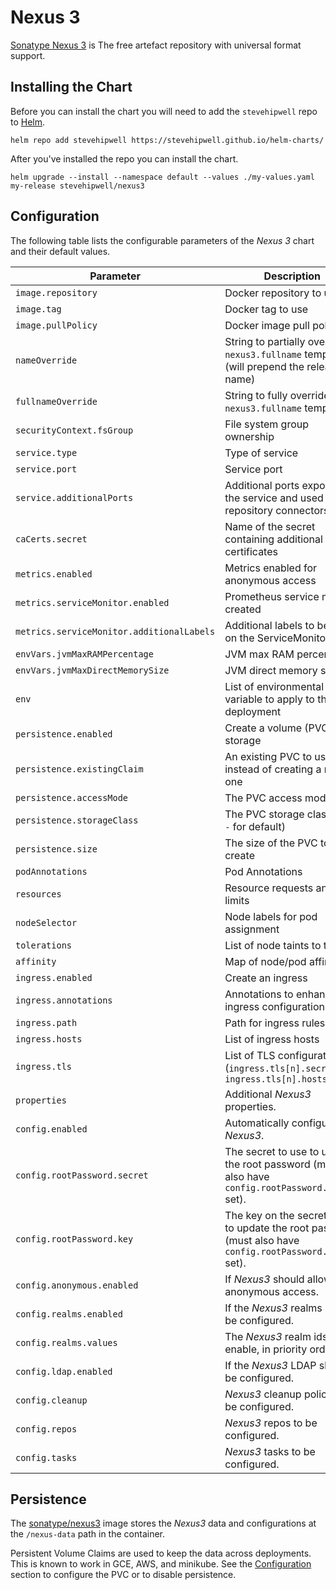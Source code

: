 # Nexus 3

[Sonatype Nexus 3](https://www.sonatype.com/nexus-repository-oss) is The free artefact repository with universal format support.

## Installing the Chart

Before you can install the chart you will need to add the `stevehipwell` repo to [Helm](https://helm.sh/).

```shell
helm repo add stevehipwell https://stevehipwell.github.io/helm-charts/
```

After you've installed the repo you can install the chart.

```shell
helm upgrade --install --namespace default --values ./my-values.yaml my-release stevehipwell/nexus3
```

## Configuration

The following table lists the configurable parameters of the _Nexus 3_ chart and their default values.

| Parameter                                 | Description                                                                                                 | Default           |
| ----------------------------------------- | ----------------------------------------------------------------------------------------------------------- | ----------------- |
| `image.repository`                        | Docker repository to use                                                                                    | `sonatype/nexus3` |
| `image.tag`                               | Docker tag to use                                                                                           | `3.25.0`          |
| `image.pullPolicy`                        | Docker image pull policy                                                                                    | `IfNotPresent`    |
| `nameOverride`                            | String to partially override `nexus3.fullname` template (will prepend the release name)                     | `nil`             |
| `fullnameOverride`                        | String to fully override `nexus3.fullname` template                                                         | `nil`             |
| `securityContext.fsGroup`                 | File system group ownership                                                                                 | `200`             |
| `service.type`                            | Type of service                                                                                             | `ClusterIP`       |
| `service.port`                            | Service port                                                                                                | `8881`            |
| `service.additionalPorts`                 | Additional ports exposed by the service and used by repository connectors                                   | `nil`             |
| `caCerts.secret`                          | Name of the secret containing additional CA certificates                                                    | `nil`             |
| `metrics.enabled`                         | Metrics enabled for anonymous access                                                                        | `false`           |
| `metrics.serviceMonitor.enabled`          | Prometheus service monitor created                                                                          | `false`           |
| `metrics.serviceMonitor.additionalLabels` | Additional labels to be set on the ServiceMonitor                                                           | `{}`              |
| `envVars.jvmMaxRAMPercentage`             | JVM max RAM percentage                                                                                      | `25.0`            |
| `envVars.jvmMaxDirectMemorySize`          | JVM direct memory size                                                                                      | `2G`              |
| `env`                                     | List of environmental variable to apply to the deployment                                                   | `nil`             |
| `persistence.enabled`                     | Create a volume (PVC) for storage                                                                           | `false`           |
| `persistence.existingClaim`               | An existing PVC to use instead of creating a new one                                                        | `nil`             |
| `persistence.accessMode`                  | The PVC access mode                                                                                         | `ReadWriteOnce`   |
| `persistence.storageClass`                | The PVC storage class (use `-` for default)                                                                 | `standard`        |
| `persistence.size`                        | The size of the PVC to create                                                                               | `8Gi`             |
| `podAnnotations`                          | Pod Annotations                                                                                             | `{}`              |
| `resources`                               | Resource requests and limits                                                                                | `{}`              |
| `nodeSelector`                            | Node labels for pod assignment                                                                              | `{}`              |
| `tolerations`                             | List of node taints to tolerate                                                                             | `[]`              |
| `affinity`                                | Map of node/pod affinities                                                                                  | `{}`              |
| `ingress.enabled`                         | Create an ingress                                                                                           | `false`           |
| `ingress.annotations`                     | Annotations to enhance ingress configuration                                                                | `{}`              |
| `ingress.path`                            | Path for ingress rules                                                                                      | `/`               |
| `ingress.hosts`                           | List of ingress hosts                                                                                       | `[]`              |
| `ingress.tls`                             | List of TLS configurations (`ingress.tls[n].secretName`, `ingress.tls[n].hosts[m])`                         | `[]`              |
| `properties`                              | Additional _Nexus3_ properties.                                                                             | `nil`             |
| `config.enabled`                          | Automatically configure _Nexus3_.                                                                           | `false`           |
| `config.rootPassword.secret`              | The secret to use to update the root password (must also have `config.rootPassword.key` set).               | `nil`             |
| `config.rootPassword.key`                 | The key on the secret to use to update the root password (must also have `config.rootPassword.secret` set). | `nil`             |
| `config.anonymous.enabled`                | If _Nexus3_ should allow anonymous access.                                                                  | `false`           |
| `config.realms.enabled`                   | If the _Nexus3_ realms should be configured.                                                                | `false`           |
| `config.realms.values`                    | The _Nexus3_ realm ids to enable, in priority order.                                                        | `[]`              |
| `config.ldap.enabled`                     | If the _Nexus3_ LDAP should be configured.                                                                  | `false`           |
| `config.cleanup`                          | _Nexus3_ cleanup policies to be configured.                                                                 | `[]`              |
| `config.repos`                            | _Nexus3_ repos to be configured.                                                                            | `[]`              |
| `config.tasks`                            | _Nexus3_ tasks to be configured.                                                                            | `[]`              |

## Persistence

The [sonatype/nexus3](https://hub.docker.com/r/sonatype/nexus3/) image stores the _Nexus3_ data and configurations at the `/nexus-data` path in the container.

Persistent Volume Claims are used to keep the data across deployments. This is known to work in GCE, AWS, and minikube.
See the [Configuration](#configuration) section to configure the PVC or to disable persistence.
